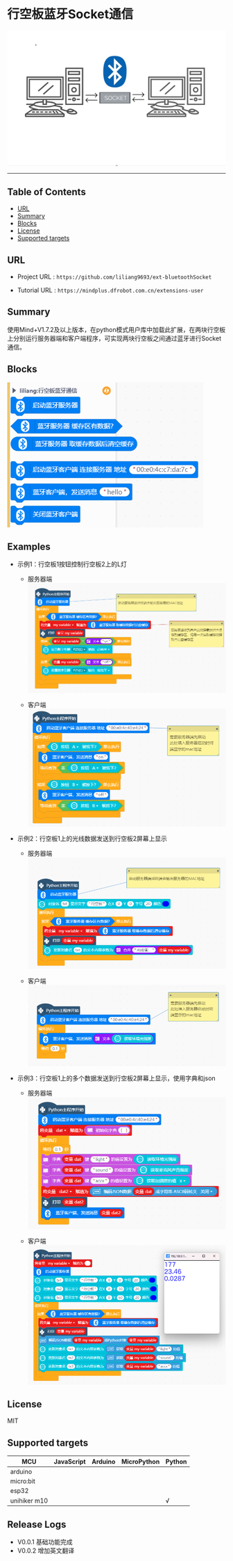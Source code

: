 # 行空板蓝牙Socket通信


![](./python/_images/featured.png)

---------------------------------------------------------

## Table of Contents

* [URL](#url)
* [Summary](#summary)
* [Blocks](#blocks)
* [License](#license)
* [Supported targets](#Supportedtargets)

## URL
* Project URL : ```https://github.com/liliang9693/ext-bluetoothSocket```

* Tutorial URL : ```https://mindplus.dfrobot.com.cn/extensions-user```

    




## Summary
使用Mind+V1.7.2及以上版本，在python模式用户库中加载此扩展，在两块行空板上分别运行服务器端和客户端程序，可实现两块行空板之间通过蓝牙进行Socket通信。

## Blocks

![](./python/_images/blocks.png)



## Examples
- 示例1：行空板1按钮控制行空板2上的L灯
    - 服务器端  
    ![](./python/_images/examples0.png)  

    - 客户端  
    ![](./python/_images/examples1.png)  

- 示例2：行空板1上的光线数据发送到行空板2屏幕上显示

    - 服务器端  
    ![](./python/_images/examples3.png)  

    - 客户端  
    ![](./python/_images/examples4.png)  

- 示例3：行空板1上的多个数据发送到行空板2屏幕上显示，使用字典和json

    - 服务器端  
    ![](./python/_images/examples5.png)  

    - 客户端  
    ![](./python/_images/examples6.png)  


## License

MIT

## Supported targets

MCU                | JavaScript    | Arduino   | MicroPython    | Python 
------------------ | :----------: | :----------: | :---------: | -----
arduino        |             |              |             | 
micro:bit        |             |              |             | 
esp32        |             |              |             | 
unihiker m10       |             |              |             | √

## Release Logs

* V0.0.1  基础功能完成
* V0.0.2  增加英文翻译
